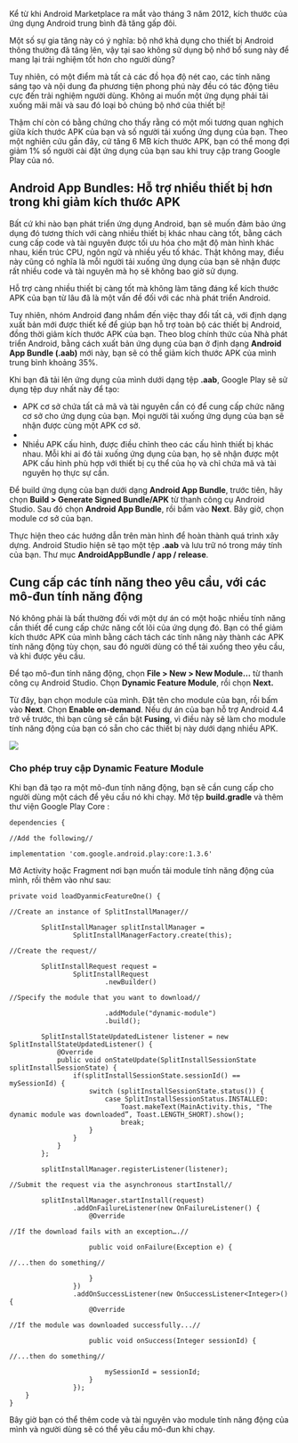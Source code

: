 Kể từ khi Android Marketplace ra mắt vào tháng 3 năm 2012, kích thước của ứng dụng Android trung bình đã tăng gấp đôi.

Một số sự gia tăng này có ý nghĩa: bộ nhớ khả dụng cho thiết bị Android thông thường đã tăng lên, vậy tại sao không sử dụng bộ nhớ bổ sung này để mang lại trải nghiệm tốt hơn cho người dùng?

Tuy nhiên, có một điểm mà tất cả các đồ họa độ nét cao, các tính năng sáng tạo và nội dung đa phương tiện phong phú này đều có tác động tiêu cực đến trải nghiệm người dùng. 
Không ai muốn một ứng dụng phải tải xuống mãi mãi và sau đó loại bỏ chúng bộ nhớ của thiết bị!

Thậm chí còn có bằng chứng cho thấy rằng có một mối tương quan nghịch giữa kích thước APK của bạn và số người tải xuống ứng dụng của bạn. 
Theo một nghiên cứu gần đây, cứ tăng 6 MB kích thước APK, bạn có thể mong đợi giảm 1% số người cài đặt ứng dụng của bạn sau khi truy cập trang Google Play của nó.

## Android App Bundles: Hỗ trợ nhiều thiết bị hơn trong khi giảm kích thước APK

Bất cứ khi nào bạn phát triển ứng dụng Android, bạn sẽ muốn đảm bảo ứng dụng đó tương thích với càng nhiều thiết bị khác nhau càng tốt, bằng cách cung cấp code và tài nguyên được tối ưu hóa cho mật độ màn hình khác nhau, kiến trúc CPU, ngôn ngữ và nhiều yếu tố khác. Thật không may, điều này cũng có nghĩa là mỗi người tải xuống ứng dụng của bạn sẽ nhận được rất nhiều code và tài nguyên mà họ sẽ không bao giờ sử dụng.

Hỗ trợ càng nhiều thiết bị càng tốt mà không làm tăng đáng kể kích thước APK của bạn từ lâu đã là một vấn đề đối với các nhà phát triển Android. 

Tuy nhiên, nhóm Android đang nhắm đến việc thay đổi tất cả, với định dạng xuất bản mới được thiết kế để giúp bạn hỗ trợ toàn bộ các thiết bị Android, đồng thời giảm kích thước APK của bạn. 
Theo blog chính thức của Nhà phát triển Android, bằng cách xuất bản ứng dụng của bạn ở định dạng **Android App Bundle (.aab)** mới này, bạn sẽ có thể giảm kích thước APK của mình trung bình khoảng 35%.

Khi bạn đã tải lên ứng dụng của mình dưới dạng tệp **.aab**, Google Play sẽ sử dụng tệp duy nhất này để tạo:


* APK cơ sở chứa tất cả mã và tài nguyên cần có để cung cấp chức năng cơ sở cho ứng dụng của bạn. Mọi người tải xuống ứng dụng của bạn sẽ nhận được cùng một APK cơ sở.
* 
* Nhiều APK cấu hình, được điều chỉnh theo các cấu hình thiết bị khác nhau. Mỗi khi ai đó tải xuống ứng dụng của bạn, họ sẽ nhận được một APK cấu hình phù hợp với thiết bị cụ thể của họ và chỉ chứa mã và tài nguyên họ thực sự cần.


Để build ứng dụng của bạn dưới dạng **Android App Bundle**, trước tiên, hãy chọn **Build > Generate Signed Bundle/APK** từ thanh công cụ Android Studio. 
Sau đó chọn **Android App Bundle**, rồi bấm vào **Next**. Bây giờ, chọn module cơ sở của bạn.

Thực hiện theo các hướng dẫn trên màn hình để hoàn thành quá trình xây dựng. Android Studio hiện sẽ tạo một tệp **.aab** và lưu trữ nó trong máy tính của bạn. Thư mục **AndroidAppBundle / app / release**.

## Cung cấp các tính năng theo yêu cầu, với các mô-đun tính năng động

Nó không phải là bất thường đối với một dự án có một hoặc nhiều tính năng cần thiết để cung cấp chức năng cốt lõi của ứng dụng đó. 
Bạn có thể giảm kích thước APK của mình bằng cách tách các tính năng này thành các APK tính năng động tùy chọn, sau đó người dùng có thể tải xuống theo yêu cầu, và khi được yêu cầu.

Để tạo mô-đun tính năng động, chọn **File > New > New Module…**  từ thanh công cụ Android Studio. Chọn **Dynamic Feature Module**, rồi chọn **Next.**

Từ đây, bạn chọn module của mình. Đặt tên cho module của bạn, rồi bấm vào **Next**. 
Chọn **Enable on-demand**. 
Nếu dự án của bạn hỗ trợ Android 4.4 trở về trước, thì bạn cũng sẽ cần bật **Fusing**, vì điều này sẽ làm cho module tính năng động của bạn có sẵn cho các thiết bị này dưới dạng nhiều APK.

![](https://images.viblo.asia/c43baa37-7c6c-41ab-89ef-b49b0c7a7548.jpg)

### Cho phép truy cập Dynamic Feature Module

Khi bạn đã tạo ra một mô-đun tính năng động, bạn sẽ cần cung cấp cho người dùng một cách để yêu cầu nó khi chạy. 
Mở tệp **build.gradle** và thêm thư viện Google Play Core :

```
dependencies {
 
//Add the following//
 
implementation 'com.google.android.play:core:1.3.6'
```

Mở Activity hoặc Fragment nơi bạn muốn tải module tính năng động của mình, rồi thêm vào như sau:

```
private void loadDyanmicFeatureOne() {
 
//Create an instance of SplitInstallManager//
 
        SplitInstallManager splitInstallManager =
                SplitInstallManagerFactory.create(this);
 
//Create the request//
 
        SplitInstallRequest request =
                SplitInstallRequest
                        .newBuilder()
 
//Specify the module that you want to download//
 
                        .addModule("dynamic-module")
                        .build();
 
        SplitInstallStateUpdatedListener listener = new SplitInstallStateUpdatedListener() {
            @Override
            public void onStateUpdate(SplitInstallSessionState splitInstallSessionState) {
                if(splitInstallSessionState.sessionId() == mySessionId) {
                    switch (splitInstallSessionState.status()) {
                        case SplitInstallSessionStatus.INSTALLED:
                            Toast.makeText(MainActivity.this, "The dynamic module was downloaded”, Toast.LENGTH_SHORT).show();
                            break;
                    }
                }
            }
        };
 
        splitInstallManager.registerListener(listener);
 
//Submit the request via the asynchronous startInstall//
 
        splitInstallManager.startInstall(request)
                .addOnFailureListener(new OnFailureListener() {
                    @Override
 
//If the download fails with an exception….//
 
                    public void onFailure(Exception e) {
 
//...then do something//
 
                    }
                })
                .addOnSuccessListener(new OnSuccessListener<Integer>() {
                    @Override
 
//If the module was downloaded successfully...//
 
                    public void onSuccess(Integer sessionId) {
 
//...then do something//
 
                        mySessionId = sessionId;
                    }
                });
    }
}
```

Bây giờ bạn có thể thêm code và tài nguyên vào module tính năng động của mình và người dùng sẽ có thể yêu cầu mô-đun khi chạy.